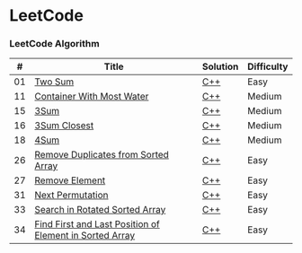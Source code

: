 LeetCode
========

### LeetCode Algorithm

| # | Title | Solution | Difficulty |
|---| ----- | -------- | ---------- |
|01|[Two Sum](https://leetcode-cn.com/problems/two-sum/)|[C++](./cpp/01_twoSum/twoSum.cpp)|Easy|
|11|[Container With Most Water](https://leetcode-cn.com/problems/container-with-most-water/)|[C++](./cpp/11_containerWithMostWater/containerWithMostWater.cpp)|Medium|
|15|[3Sum](https://leetcode-cn.com/problems/3sum/)|[C++](./cpp/15_3Sum/3Sum.cpp)|Medium|
|16|[3Sum Closest](https://leetcode-cn.com/problems/3sum-closest/)|[C++](./cpp/16_3SumClosest/3SumClosest.cpp)|Medium|
|18|[4Sum](https://leetcode-cn.com/problems/4Sum/)|[C++](./cpp/18_4Sum/4Sum.cpp)|Medium|
|26|[Remove Duplicates from Sorted Array](https://leetcode-cn.com/problems/remove-duplicates-from-sorted-array/)|[C++](./cpp/26_removeDuplicatesFromSortedArray/removeDuplicatesFromSortedArray.cpp)|Easy|
|27|[Remove Element](https://leetcode-cn.com/problems/remove-element/)|[C++](./cpp/27_removeElement/removeElement.cpp)|Easy|
|31|[Next Permutation](https://leetcode-cn.com/problems/next-permutation/)|[C++](./cpp/31_nextPermutation/nextPermutation.cpp)|Easy|
|33|[Search in Rotated Sorted Array](https://leetcode-cn.com/problems/search-in-rotated-sorted-array/)|[C++](./cpp/33_searchInRotatedSortedArray/searchInRotatedSortedArray.cpp)|Easy|
|34|[Find First and Last Position of Element in Sorted Array](https://leetcode-cn.com/problems/find-first-and-last-position-of-element-in-sorted-array/)|[C++](./cpp/34_findFirstAndLastPositionOfElementInSortedArray/findFirstAndLastPositionOfElementInSortedArray.cpp)|Easy|
